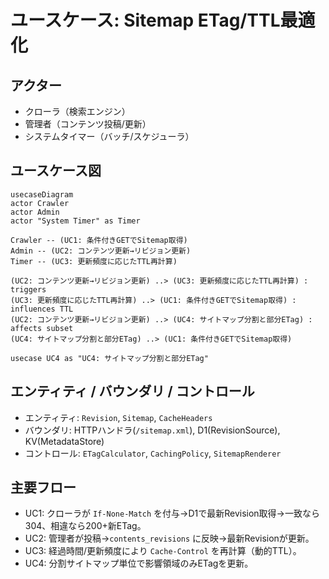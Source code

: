 # ユースケース: Sitemap ETag/TTL最適化

## アクター

- クローラ（検索エンジン）
- 管理者（コンテンツ投稿/更新）
- システムタイマー（バッチ/スケジューラ）

## ユースケース図

```mermaid
usecaseDiagram
actor Crawler
actor Admin
actor "System Timer" as Timer

Crawler -- (UC1: 条件付きGETでSitemap取得)
Admin -- (UC2: コンテンツ更新→リビジョン更新)
Timer -- (UC3: 更新頻度に応じたTTL再計算)

(UC2: コンテンツ更新→リビジョン更新) ..> (UC3: 更新頻度に応じたTTL再計算) : triggers
(UC3: 更新頻度に応じたTTL再計算) ..> (UC1: 条件付きGETでSitemap取得) : influences TTL
(UC2: コンテンツ更新→リビジョン更新) ..> (UC4: サイトマップ分割と部分ETag) : affects subset
(UC4: サイトマップ分割と部分ETag) ..> (UC1: 条件付きGETでSitemap取得)

usecase UC4 as "UC4: サイトマップ分割と部分ETag"
```

## エンティティ / バウンダリ / コントロール

- エンティティ: `Revision`, `Sitemap`, `CacheHeaders`
- バウンダリ: HTTPハンドラ(`/sitemap.xml`), D1(RevisionSource), KV(MetadataStore)
- コントロール: `ETagCalculator`, `CachingPolicy`, `SitemapRenderer`

## 主要フロー

- UC1: クローラが `If-None-Match` を付与→D1で最新Revision取得→一致なら304、相違なら200+新ETag。
- UC2: 管理者が投稿→`contents_revisions` に反映→最新Revisionが更新。
- UC3: 経過時間/更新頻度により `Cache-Control` を再計算（動的TTL）。
- UC4: 分割サイトマップ単位で影響領域のみETagを更新。
